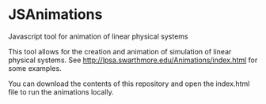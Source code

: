 # JSAnimations
Javascript tool for animation of linear physical systems

This tool allows for the creation and animation of simulation of linear physical systems.  See http://lpsa.swarthmore.edu/Animations/index.html for some examples.  

You can download the contents of this repository and open the index.html file to run the animations locally.
